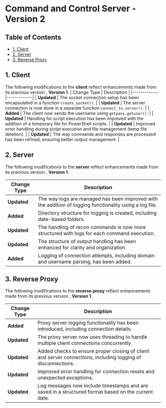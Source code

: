 # Command and Control Server - Version 2

## Table of Contents
- [1. Client](#1-client)
- [2. Server](#2-server)
- [3. Reverse Proxy](#3-reverse-proxy)

## 1. Client

The following modifications to the **client** reflect enhancements made from its previous version , **Version 1**.
| Change Type | Description |
|-------------|-------------|
| **Updated** | The socket connection setup has been encapsulated in a function `create_socket()`. |
| **Updated** | The server connection is now done in a separate function `connect_to_server()`. |
| **Added**   | The client now sends the username using `getpass.getuser()`. |
| **Updated** | Handling for script execution has been improved with the addition of a temporary file for PowerShell scripts. |
| **Updated** | Improved error handling during script execution and file management (temp file deletion). |
| **Updated** | The way commands and responses are processed has been refined, ensuring better output management. |

## 2. Server

The following modifications to the **server** reflect enhancements made from its previous version , **Version 1**.

| Change Type | Description |
|-------------|-------------|
| **Updated** | The way logs are managed has been improved with the addition of logging functionality using a log file. |
| **Added**   | Directory structure for logging is created, including date-based folders. |
| **Updated** | The handling of recon commands is now more structured with logs for each command execution. |
| **Updated** | The structure of output handling has been enhanced for clarity and organization. |
| **Added**   | Logging of connection attempts, including domain and username parsing, has been added. |

## 3. Reverse Proxy

The following modifications to the **reverse proxy** reflect enhancements made from its previous version , **Version 1**.

| Change Type | Description |
|-------------|-------------|
| **Added**   | Proxy server logging functionality has been introduced, including connection details. |
| **Updated** | The proxy server now uses threading to handle multiple client connections concurrently. |
| **Updated** | Added checks to ensure proper closing of client and server connections, including logging of disconnections. |
| **Updated** | Improved error handling for connection resets and unexpected exceptions. |
| **Updated** | Log messages now include timestamps and are saved in a structured format based on the current date. |
